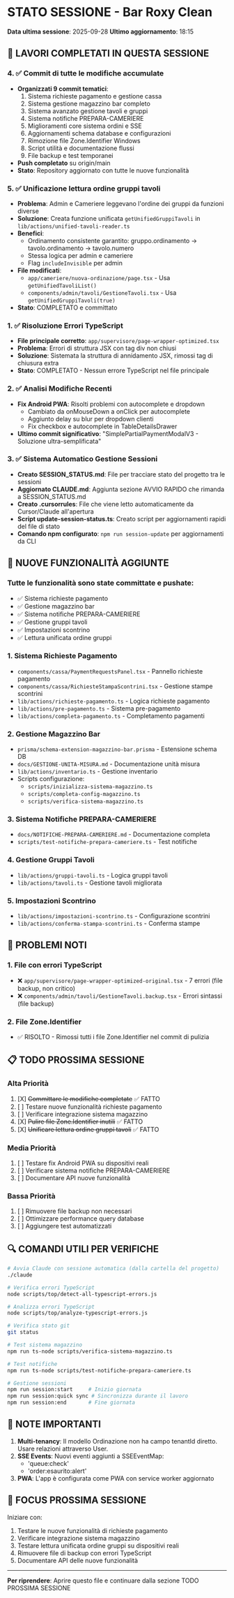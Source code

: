 # STATO SESSIONE - Bar Roxy Clean
**Data ultima sessione**: 2025-09-28
**Ultimo aggiornamento**: 18:15

## 🔧 LAVORI COMPLETATI IN QUESTA SESSIONE

### 4. ✅ Commit di tutte le modifiche accumulate
- **Organizzati 9 commit tematici**:
  1. Sistema richieste pagamento e gestione cassa
  2. Sistema gestione magazzino bar completo
  3. Sistema avanzato gestione tavoli e gruppi
  4. Sistema notifiche PREPARA-CAMERIERE
  5. Miglioramenti core sistema ordini e SSE
  6. Aggiornamenti schema database e configurazioni
  7. Rimozione file Zone.Identifier Windows
  8. Script utilità e documentazione flussi
  9. File backup e test temporanei
- **Push completato** su origin/main
- **Stato**: Repository aggiornato con tutte le nuove funzionalità

### 5. ✅ Unificazione lettura ordine gruppi tavoli
- **Problema**: Admin e Cameriere leggevano l'ordine dei gruppi da funzioni diverse
- **Soluzione**: Creata funzione unificata `getUnifiedGruppiTavoli` in `lib/actions/unified-tavoli-reader.ts`
- **Benefici**:
  - Ordinamento consistente garantito: gruppo.ordinamento → tavolo.ordinamento → tavolo.numero
  - Stessa logica per admin e cameriere
  - Flag `includeInvisible` per admin
- **File modificati**:
  - `app/cameriere/nuova-ordinazione/page.tsx` - Usa `getUnifiedTavoliList()`
  - `components/admin/tavoli/GestioneTavoli.tsx` - Usa `getUnifiedGruppiTavoli(true)`
- **Stato**: COMPLETATO e committato

### 1. ✅ Risoluzione Errori TypeScript
- **File principale corretto**: `app/supervisore/page-wrapper-optimized.tsx`
- **Problema**: Errori di struttura JSX con tag div non chiusi
- **Soluzione**: Sistemata la struttura di annidamento JSX, rimossi tag di chiusura extra
- **Stato**: COMPLETATO - Nessun errore TypeScript nel file principale

### 2. ✅ Analisi Modifiche Recenti
- **Fix Android PWA**: Risolti problemi con autocomplete e dropdown
  - Cambiato da onMouseDown a onClick per autocomplete
  - Aggiunto delay su blur per dropdown clienti
  - Fix checkbox e autocomplete in TableDetailsDrawer
- **Ultimo commit significativo**: "SimplePartialPaymentModalV3 - Soluzione ultra-semplificata"

### 3. ✅ Sistema Automatico Gestione Sessioni
- **Creato SESSION_STATUS.md**: File per tracciare stato del progetto tra le sessioni
- **Aggiornato CLAUDE.md**: Aggiunta sezione AVVIO RAPIDO che rimanda a SESSION_STATUS.md
- **Creato .cursorrules**: File che viene letto automaticamente da Cursor/Claude all'apertura
- **Script update-session-status.ts**: Creato script per aggiornamenti rapidi del file di stato
- **Comando npm configurato**: `npm run session-update` per aggiornamenti da CLI

## 📂 NUOVE FUNZIONALITÀ AGGIUNTE

### Tutte le funzionalità sono state committate e pushate:
- ✅ Sistema richieste pagamento
- ✅ Gestione magazzino bar
- ✅ Sistema notifiche PREPARA-CAMERIERE
- ✅ Gestione gruppi tavoli
- ✅ Impostazioni scontrino
- ✅ Lettura unificata ordine gruppi

### 1. Sistema Richieste Pagamento
- `components/cassa/PaymentRequestsPanel.tsx` - Pannello richieste pagamento
- `components/cassa/RichiesteStampaScontrini.tsx` - Gestione stampe scontrini
- `lib/actions/richieste-pagamento.ts` - Logica richieste pagamento
- `lib/actions/pre-pagamento.ts` - Sistema pre-pagamento
- `lib/actions/completa-pagamento.ts` - Completamento pagamenti

### 2. Gestione Magazzino Bar
- `prisma/schema-extension-magazzino-bar.prisma` - Estensione schema DB
- `docs/GESTIONE-UNITA-MISURA.md` - Documentazione unità misura
- `lib/actions/inventario.ts` - Gestione inventario
- Scripts configurazione:
  - `scripts/inizializza-sistema-magazzino.ts`
  - `scripts/completa-config-magazzino.ts`
  - `scripts/verifica-sistema-magazzino.ts`

### 3. Sistema Notifiche PREPARA-CAMERIERE
- `docs/NOTIFICHE-PREPARA-CAMERIERE.md` - Documentazione completa
- `scripts/test-notifiche-prepara-cameriere.ts` - Test notifiche

### 4. Gestione Gruppi Tavoli
- `lib/actions/gruppi-tavoli.ts` - Logica gruppi tavoli
- `lib/actions/tavoli.ts` - Gestione tavoli migliorata

### 5. Impostazioni Scontrino
- `lib/actions/impostazioni-scontrino.ts` - Configurazione scontrini
- `lib/actions/conferma-stampa-scontrini.ts` - Conferma stampe

## 🐛 PROBLEMI NOTI

### 1. File con errori TypeScript
- ❌ `app/supervisore/page-wrapper-optimized-original.tsx` - 7 errori (file backup, non critico)
- ❌ `components/admin/tavoli/GestioneTavoli.backup.tsx` - Errori sintassi (file backup)

### 2. File Zone.Identifier
- ✅ RISOLTO - Rimossi tutti i file Zone.Identifier nel commit di pulizia

## 📋 TODO PROSSIMA SESSIONE

### Alta Priorità
1. [X] ~~Committare le modifiche completate~~ ✅ FATTO
2. [ ] Testare nuove funzionalità richieste pagamento
3. [ ] Verificare integrazione sistema magazzino
4. [X] ~~Pulire file Zone.Identifier inutili~~ ✅ FATTO
5. [X] ~~Unificare lettura ordine gruppi tavoli~~ ✅ FATTO

### Media Priorità
1. [ ] Testare fix Android PWA su dispositivi reali
2. [ ] Verificare sistema notifiche PREPARA-CAMERIERE
3. [ ] Documentare API nuove funzionalità

### Bassa Priorità
1. [ ] Rimuovere file backup non necessari
2. [ ] Ottimizzare performance query database
3. [ ] Aggiungere test automatizzati

## 🔍 COMANDI UTILI PER VERIFICHE

```bash
# Avvia Claude con sessione automatica (dalla cartella del progetto)
./claude

# Verifica errori TypeScript
node scripts/top/detect-all-typescript-errors.js

# Analizza errori TypeScript
node scripts/top/analyze-typescript-errors.js

# Verifica stato git
git status

# Test sistema magazzino
npm run ts-node scripts/verifica-sistema-magazzino.ts

# Test notifiche
npm run ts-node scripts/test-notifiche-prepara-cameriere.ts

# Gestione sessioni
npm run session:start     # Inizio giornata
npm run session:quick sync # Sincronizza durante il lavoro
npm run session:end       # Fine giornata
```

## 📝 NOTE IMPORTANTI

1. **Multi-tenancy**: Il modello Ordinazione non ha campo tenantId diretto. Usare relazioni attraverso User.
2. **SSE Events**: Nuovi eventi aggiunti a SSEEventMap:
   - 'queue:check'
   - 'order:esaurito:alert'
3. **PWA**: L'app è configurata come PWA con service worker aggiornato

## 🎯 FOCUS PROSSIMA SESSIONE

Iniziare con:
1. Testare le nuove funzionalità di richieste pagamento
2. Verificare integrazione sistema magazzino
3. Testare lettura unificata ordine gruppi su dispositivi reali
4. Rimuovere file di backup con errori TypeScript
5. Documentare API delle nuove funzionalità

---

**Per riprendere**: Aprire questo file e continuare dalla sezione TODO PROSSIMA SESSIONE